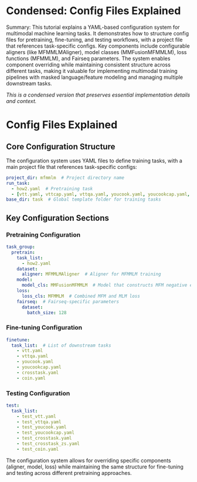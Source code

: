 # Condensed: Config Files Explained

Summary: This tutorial explains a YAML-based configuration system for multimodal machine learning tasks. It demonstrates how to structure config files for pretraining, fine-tuning, and testing workflows, with a project file that references task-specific configs. Key components include configurable aligners (like MFMMLMAligner), model classes (MMFusionMFMMLM), loss functions (MFMMLM), and Fairseq parameters. The system enables component overriding while maintaining consistent structure across different tasks, making it valuable for implementing multimodal training pipelines with masked language/feature modeling and managing multiple downstream tasks.

*This is a condensed version that preserves essential implementation details and context.*

# Config Files Explained

## Core Configuration Structure

The configuration system uses YAML files to define training tasks, with a main project file that references task-specific configs:

```yaml
project_dir: mfmmlm  # Project directory name
run_task:
  - how2.yaml  # Pretraining task
  - [vtt.yaml, vttcap.yaml, vttqa.yaml, youcook.yaml, youcookcap.yaml, crosstask.yaml, coin.yaml]  # Fine-tuning tasks
base_dir: task  # Global template folder for training tasks
```

## Key Configuration Sections

### Pretraining Configuration
```yaml
task_group:
  pretrain:
    task_list:
      - how2.yaml
    dataset:
      aligner: MFMMLMAligner  # Aligner for MFMMLM training
    model:
      model_cls: MMFusionMFMMLM  # Model that constructs MFM negative examples on-the-fly
    loss:
      loss_cls: MFMMLM  # Combined MFM and MLM loss
    fairseq:  # Fairseq-specific parameters
      dataset:
        batch_size: 128
```

### Fine-tuning Configuration
```yaml
finetune:
  task_list:  # List of downstream tasks
    - vtt.yaml
    - vttqa.yaml
    - youcook.yaml
    - youcookcap.yaml
    - crosstask.yaml
    - coin.yaml
```

### Testing Configuration
```yaml
test:
  task_list:
    - test_vtt.yaml
    - test_vttqa.yaml
    - test_youcook.yaml
    - test_youcookcap.yaml
    - test_crosstask.yaml
    - test_crosstask_zs.yaml
    - test_coin.yaml
```

The configuration system allows for overriding specific components (aligner, model, loss) while maintaining the same structure for fine-tuning and testing across different pretraining approaches.